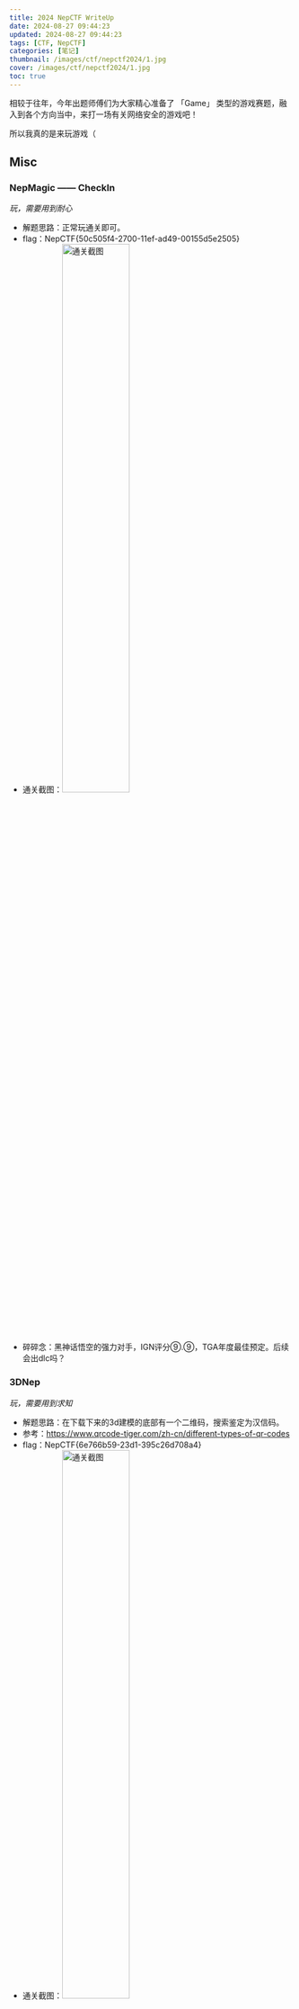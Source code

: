 ```yaml
---
title: 2024 NepCTF WriteUp
date: 2024-08-27 09:44:23
updated: 2024-08-27 09:44:23
tags: [CTF, NepCTF]
categories: [笔记]
thumbnail: /images/ctf/nepctf2024/1.jpg
cover: /images/ctf/nepctf2024/1.jpg
toc: true
---
```


相较于往年，今年出题师傅们为大家精心准备了 「Game」 类型的游戏赛题，融入到各个方向当中，来打一场有关网络安全的游戏吧！
<!-- more -->
所以我真的是来玩游戏（

## Misc
### NepMagic —— CheckIn
*玩，需要用到耐心*

- 解题思路：正常玩通关即可。
- flag：NepCTF{50c505f4-2700-11ef-ad49-00155d5e2505}
- 通关截图：<img src="/images/ctf/nepctf2024/2.png" alt="通关截图" width="50%">
- 碎碎念：黑神话悟空的强力对手，IGN评分⑨.⑨，TGA年度最佳预定。后续会出dlc吗？
<div STYLE="page-break-after: always;"></div>


### 3DNep
*玩，需要用到求知*

- 解题思路：在下载下来的3d建模的底部有一个二维码，搜索鉴定为汉信码。
- 参考：https://www.qrcode-tiger.com/zh-cn/different-types-of-qr-codes
- flag：NepCTF{6e766b59-23d1-395c26d708a4}
- 通关截图：<img src="/images/ctf/nepctf2024/3.png" alt="通关截图" width="50%">
- 碎碎念：把你nepnep掉！


<div STYLE="page-break-after: always;"></div>

### NepCamera
*玩，需要用到角膜*

- 解题思路：发现jfif文件头，提取出来，文件头有1313个，尾233个，没有遇到尾自动补全。然后用消失的眼角膜看出来一千张图中滚动的flag。
- flag：flag{Th3_c4mer4_takes_c1ear_pictures}
- 通关截图：<img src="/images/ctf/nepctf2024/4.png" alt="通关截图" width="50%"><img src="/images/ctf/nepctf2024/5.png" alt="通关截图" width="50%"><img src="/images/ctf/nepctf2024/6.png" alt="通关截图" width="50%"><img src="/images/ctf/nepctf2024/7.png" alt="通关截图" width="50%">
- 碎碎念：请选择你的拍屏教派。

脚本如下
```python
import os

def extract_jpegs_from_pcapng(file_path):
    with open(file_path, 'rb') as f:
        data = f.read()

    start_marker = b'\xFF\xD8\xFF'
    end_marker = b'\xFF\xD9'
    jpeg_count = 0
    current_jpeg = bytearray()
    recording = False

    i = 0
    while i < len(data):
        if data[i:i+3] == start_marker:
            if recording:
                # Save the current JPEG with an added end marker
                current_jpeg.extend(end_marker)
                save_jpeg(current_jpeg, jpeg_count)
                jpeg_count += 1
                current_jpeg = bytearray()
            recording = True
            current_jpeg.extend(start_marker)
            i += 3
        elif recording:
            if data[i:i+2] == end_marker:
                current_jpeg.extend(end_marker)
                save_jpeg(current_jpeg, jpeg_count)
                jpeg_count += 1
                current_jpeg = bytearray()
                recording = False
                i += 2
            else:
                current_jpeg.append(data[i])
                i += 1
        else:
            i += 1

    # If still recording at the end of the file, save the last JPEG
    if recording:
        current_jpeg.extend(end_marker)
        save_jpeg(current_jpeg, jpeg_count)

def save_jpeg(jpeg_data, count):
    file_name = f'image_{count}.jpg'
    with open(file_name, 'wb') as f:
        f.write(jpeg_data)
    print(f'Saved {file_name}')

if __name__ == "__main__":
    extract_jpegs_from_pcapng('NepCamera.pcapng')


```
<div STYLE="page-break-after: always;"></div>

### DCTris Evolved
*玩，需要用到肝肾*

- 解题思路：玩一晚上通关，发现提示flag在vmu里。通过查wiki得知vmu是一种显示设备。模拟器设置里打开show in vmu，看左上角滚动的flag。
- flag：NepCTF{Celebrating...Tetris_40TH_Anniversary!}
- 通关截图：<img src="/images/ctf/nepctf2024/8.png" alt="通关截图" width="50%">
- 碎碎念：玩着玩着安详地睡着了。

<div STYLE="page-break-after: always;"></div>

## Reverse

### Super Neuro : Escape from Flame!
*玩，需要用到里技*
- 解题思路：随机到边缘跳板少的，宏绑定space + 50ms 贴墙开启飞升之路。
- flag：NepCTF{d433dfc5339ff746f6c1f8c5472bac18e4d65f2f0fb1a9d5}
- 通关截图：<img src="/images/ctf/nepctf2024/9.png" alt="通关截图" width="50%">
- 碎碎念：并非取消。跳跃游戏偶遇neuro，连跳吸附强如怪物，拼尽全力无法战胜。



<div STYLE="page-break-after: always;"></div>


# 总结
ID： Neur0_5ama

非常好比赛，非常好题目，但是感觉自己除了玩游戏什么都没做（躺

前有学习，因此接下来时间很重要。



